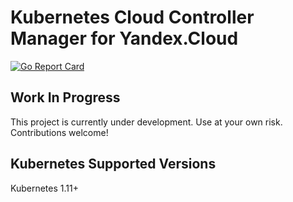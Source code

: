 # Kubernetes Cloud Controller Manager for Yandex.Cloud

[![Go Report Card](https://goreportcard.com/badge/github.com/dlisin/yandex-cloud-controller-manager)](https://goreportcard.com/report/github.com/dlisin/yandex-cloud-controller-manager)

## Work In Progress
This project is currently under development. Use at your own risk. Contributions welcome!

## Kubernetes Supported Versions

Kubernetes 1.11+
